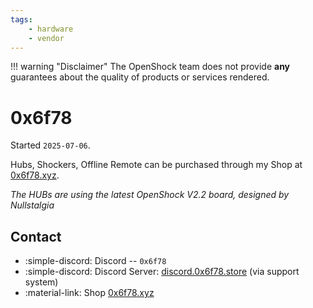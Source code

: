 ```yaml
---
tags: 
    - hardware
    - vendor
---
```


!!! warning "Disclaimer"
    The OpenShock team does not provide **any** guarantees about the quality of products or services rendered.

# 0x6f78

Started `2025-07-06`.

Hubs, Shockers, Offline Remote can be purchased through my Shop at [0x6f78.xyz](https://0x6f78.xyz).

*The HUBs are using the latest OpenShock V2.2 board, designed by Nullstalgia*

## Contact

- :simple-discord: Discord -- `0x6f78`
- :simple-discord: Discord Server:  [discord.0x6f78.store](https://discord.com/invite/9824xbSgcJ) (via support system)
- :material-link: Shop [0x6f78.xyz](https://0x6f78.xyz)
